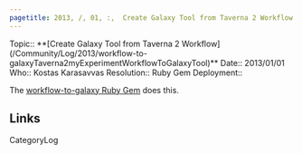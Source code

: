 ```yaml
---
pagetitle: 2013, /, 01, :,  Create Galaxy Tool from Taverna 2 Workflow
---
```



<div class='logbox'>
 Topic:: **[Create Galaxy Tool from Taverna 2 Workflow](/Community/Log/2013/workflow-to-galaxyTaverna2myExperimentWorkflowToGalaxyTool)**
 Date:: 2013/01/01
 Who:: Kostas Karasavvas
 Resolution:: Ruby Gem
 Deployment:: 
</div>

The [workflow-to-galaxy Ruby Gem](http://rubygems.org/gems/workflow-to-galaxy) does this.

## Links

CategoryLog
